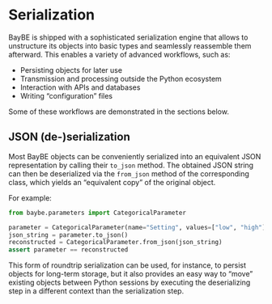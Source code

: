 # Serialization

BayBE is shipped with a sophisticated serialization engine that allows to unstructure
its objects into basic types and seamlessly reassemble them afterward.
This enables a variety of advanced workflows, such as:

* Persisting objects for later use
* Transmission and processing outside the Python ecosystem
* Interaction with APIs and databases
* Writing “configuration” files

Some of these workflows are demonstrated in the sections below.

## JSON (de-)serialization

Most BayBE objects can be conveniently serialized into an equivalent JSON
representation by calling their
`to_json` method.
The obtained JSON string can then be deserialized via the
`from_json` method
of the corresponding class, which yields an “equivalent copy” of the original object.

For example:

```python
from baybe.parameters import CategoricalParameter

parameter = CategoricalParameter(name="Setting", values=["low", "high"])
json_string = parameter.to_json()
reconstructed = CategoricalParameter.from_json(json_string)
assert parameter == reconstructed
```

This form of roundtrip serialization can be used, for instance, to persist objects
for long-term storage, but it also provides an easy way to “move” existing objects
between Python sessions by executing the deserializing step in a different context
than the serialization step.